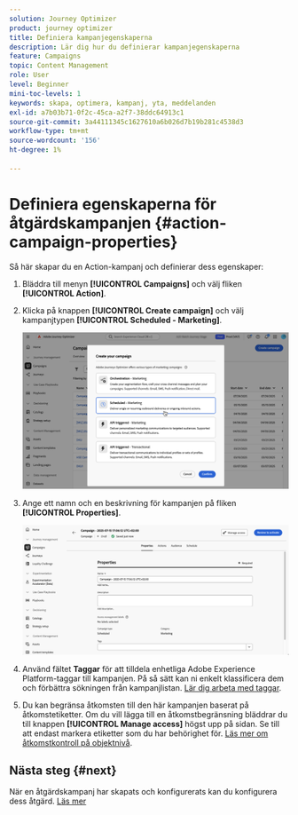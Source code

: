 ```yaml
---
solution: Journey Optimizer
product: journey optimizer
title: Definiera kampanjegenskaperna
description: Lär dig hur du definierar kampanjegenskaperna
feature: Campaigns
topic: Content Management
role: User
level: Beginner
mini-toc-levels: 1
keywords: skapa, optimera, kampanj, yta, meddelanden
exl-id: a7b03b71-0f2c-45ca-a2f7-38ddc64913c1
source-git-commit: 3a44111345c1627610a6b026d7b19b281c4538d3
workflow-type: tm+mt
source-wordcount: '156'
ht-degree: 1%

---
```


# Definiera egenskaperna för åtgärdskampanjen {#action-campaign-properties}

Så här skapar du en Action-kampanj och definierar dess egenskaper:

1. Bläddra till menyn **[!UICONTROL Campaigns]** och välj fliken **[!UICONTROL Action]**.

1. Klicka på knappen **[!UICONTROL Create campaign]** och välj kampanjtypen **[!UICONTROL Scheduled - Marketing]**.

   ![](assets/create-campaign-modal.png)

1. Ange ett namn och en beskrivning för kampanjen på fliken **[!UICONTROL Properties]**.

   ![](assets/create-campaign-properties.png)

1. Använd fältet **Taggar** för att tilldela enhetliga Adobe Experience Platform-taggar till kampanjen. På så sätt kan ni enkelt klassificera dem och förbättra sökningen från kampanjlistan. [Lär dig arbeta med taggar](../start/search-filter-categorize.md#tags).

1. Du kan begränsa åtkomsten till den här kampanjen baserat på åtkomstetiketter. Om du vill lägga till en åtkomstbegränsning bläddrar du till knappen **[!UICONTROL Manage access]** högst upp på sidan. Se till att endast markera etiketter som du har behörighet för. [Läs mer om åtkomstkontroll på objektnivå](../administration/object-based-access.md).

## Nästa steg {#next}

När en åtgärdskampanj har skapats och konfigurerats kan du konfigurera dess åtgärd. [Läs mer](campaign-action.md)
